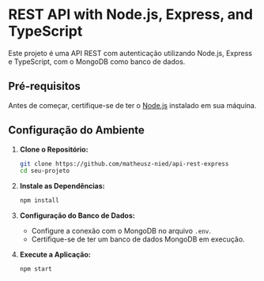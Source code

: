# REST API with Node.js, Express, and TypeScript

Este projeto é uma API REST com autenticação utilizando Node.js, Express e TypeScript, com o MongoDB como banco de dados.



## Pré-requisitos

Antes de começar, certifique-se de ter o [Node.js](https://nodejs.org/) instalado em sua máquina.

## Configuração do Ambiente

1. **Clone o Repositório:**
   ```bash
   git clone https://github.com/matheusz-nied/api-rest-express
   cd seu-projeto
   ```

2. **Instale as Dependências:**
   ```bash
   npm install
   ```

3. **Configuração do Banco de Dados:**
   - Configure a conexão com o MongoDB no arquivo `.env`.
   - Certifique-se de ter um banco de dados MongoDB em execução.

4. **Execute a Aplicação:**
   ```bash
   npm start
   ```

